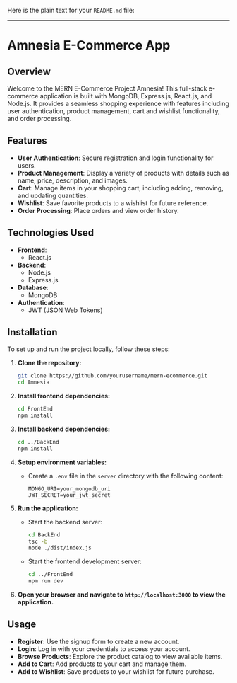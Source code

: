 Here is the plain text for your `README.md` file:

---

# Amnesia E-Commerce App

## Overview

Welcome to the MERN E-Commerce Project Amnesia! This full-stack e-commerce application is built with MongoDB, Express.js, React.js, and Node.js. It provides a seamless shopping experience with features including user authentication, product management, cart and wishlist functionality, and order processing.

## Features

- **User Authentication**: Secure registration and login functionality for users.
- **Product Management**: Display a variety of products with details such as name, price, description, and images.
- **Cart**: Manage items in your shopping cart, including adding, removing, and updating quantities.
- **Wishlist**: Save favorite products to a wishlist for future reference.
- **Order Processing**: Place orders and view order history.

## Technologies Used

- **Frontend**: 
  - React.js
- **Backend**: 
  - Node.js
  - Express.js
- **Database**: 
  - MongoDB
- **Authentication**: 
  - JWT (JSON Web Tokens)

## Installation

To set up and run the project locally, follow these steps:

1. **Clone the repository:**
   ```bash
   git clone https://github.com/yourusername/mern-ecommerce.git
   cd Amnesia
   ```

2. **Install frontend dependencies:**
   ```bash
   cd FrontEnd
   npm install
   ```

3. **Install backend dependencies:**
   ```bash
   cd ../BackEnd
   npm install
   ```

4. **Setup environment variables:**
   - Create a `.env` file in the `server` directory with the following content:
     ```
     MONGO_URI=your_mongodb_uri
     JWT_SECRET=your_jwt_secret
     ```

5. **Run the application:**
   - Start the backend server:
     ```bash
     cd BackEnd
     tsc -b
     node ./dist/index.js
     ```
   - Start the frontend development server:
     ```bash
     cd ../FrontEnd
     npm run dev
     ```

6. **Open your browser and navigate to `http://localhost:3000` to view the application.**

## Usage

- **Register**: Use the signup form to create a new account.
- **Login**: Log in with your credentials to access your account.
- **Browse Products**: Explore the product catalog to view available items.
- **Add to Cart**: Add products to your cart and manage them.
- **Add to Wishlist**: Save products to your wishlist for future purchase.
